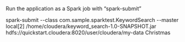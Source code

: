 Run the application as a Spark job with “spark-submit”

spark-submit --class com.sample.sparktest.KeywordSearch  --master local[2] /home/cloudera/keyword_search-1.0-SNAPSHOT.jar hdfs://quickstart.cloudera:8020/user/cloudera/my-data Christmas
 